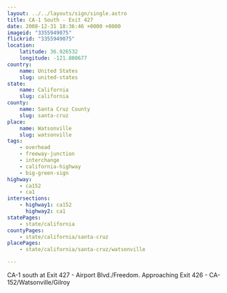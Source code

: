 ```yaml
---
layout: ../../layouts/sign/single.astro
title: CA-1 South - Exit 427
date: 2008-12-31 18:36:46 +0000 +0000
imageid: "3355949075"
flickrid: "3355949075"
location:
    latitude: 36.926532
    longitude: -121.800677
country:
    name: United States
    slug: united-states
state:
    name: California
    slug: california
county:
    name: Santa Cruz County
    slug: santa-cruz
place:
    name: Watsonville
    slug: watsonville
tags:
    - overhead
    - freeway-junction
    - interchange
    - california-highway
    - big-green-sign
highway:
    - ca152
    - ca1
intersections:
    - highway1: ca152
      highway2: ca1
statePages:
    - state/california
countyPages:
    - state/california/santa-cruz
placePages:
    - state/california/santa-cruz/watsonville

---
```

CA-1 south at Exit 427 - Airport Blvd./Freedom. Approaching Exit 426 - CA-152/Watsonville/Gilroy